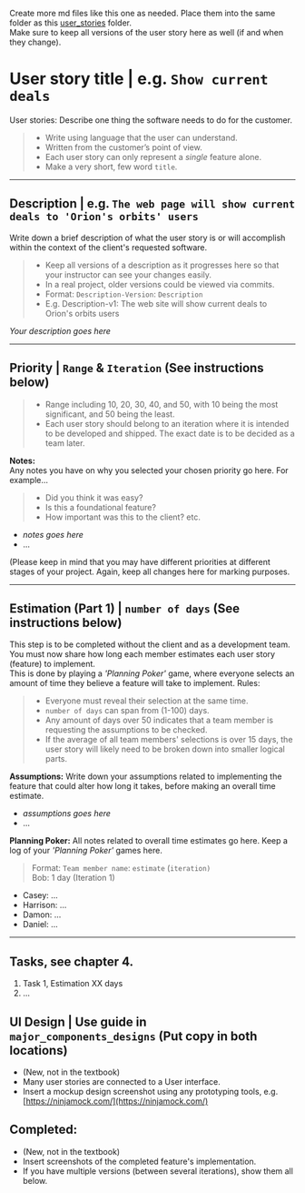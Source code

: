 Create more md files like this one as needed. Place them into the same folder as this [user_stories](./) folder. <br> 
Make sure to keep all versions of the user story here as well (if and when they change).

# User story title | e.g. `Show current deals`
User stories: Describe one thing the software needs to do for the customer.
> - Write using language that the user can understand. <br>
> - Written from the customer’s point of view.
> - Each user story can only represent a *single* feature alone.
> - Make a very short, few word `title`.

---

## Description | e.g. `The web page will show current deals to 'Orion's orbits' users`
Write down a brief description of what the user story is or will accomplish within the context of the client's requested software.
> - Keep all versions of a description as it progresses here so that your instructor can see your changes easily. 
> - In a real project, older versions could be viewed via commits.
> - Format: `Description-Version`: `Description`
> - E.g. Description-v1: The web site will show current deals to Orion's orbits users

*Your description goes here*

---

## Priority | `Range` & `Iteration` (See instructions below)
> - Range including 10, 20, 30, 40, and 50, with 10 being the most significant, and 50 being the least.
> - Each user story should belong to an iteration where it is intended to be developed and shipped. The exact date is to be decided as a team later.

**Notes:** <br>
Any notes you have on why you selected your chosen priority go here. For example...
> - Did you think it was easy?
> - Is this a foundational feature?
> - How important was this to the client? etc.
- *notes goes here*
- ...
 
(Please keep in mind that you may have different priorities at different stages of your project. Again, keep all changes here for marking purposes.

---

## Estimation (Part 1) | `number of days` (See instructions below)
This step is to be completed without the client and as a development team. You must now share how long each member estimates each user story (feature) to implement. <br>
This is done by playing a *'Planning Poker'* game, where everyone selects an amount of time they believe a feature will take to implement. Rules:
> - Everyone must reveal their selection at the same time.
> - `number of days` can span from (1-100) days.
> - Any amount of days over 50 indicates that a team member is requesting the assumptions to be checked.
> - If the average of all team members' selections is over 15 days, the user story will likely need to be broken down into smaller logical parts.

**Assumptions:**
Write down your assumptions related to implementing the feature that could alter how long it takes, before making an overall time estimate.
- *assumptions goes here*
- ...

**Planning Poker:**
All notes related to overall time estimates go here. Keep a log of your *'Planning Poker'* games here.
> Format: `Team member name`: `estimate` (`iteration)` <br>
> Bob: 1 day (Iteration 1)
* Casey: ...
* Harrison: ...
* Damon: ...
* Daniel: ...

--------------------------

## Tasks, see chapter 4.

1. Task 1, Estimation XX days
2. ...

## UI Design | Use guide in `major_components_designs` (Put copy in both locations)
* (New, not in the textbook) 
* Many user stories are connected to a User interface.
* Insert a mockup design screenshot using any prototyping tools, e.g. [https://ninjamock.com/](https://ninjamock.com/)

## Completed:
* (New, not in the textbook) 
* Insert screenshots of the completed feature's implementation. 
* If you have multiple versions (between several iterations), show them all below.


